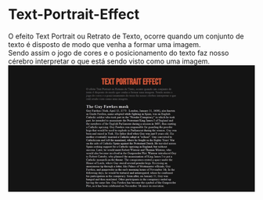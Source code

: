 # Text-Portrait-Effect
O efeito Text Portrait ou Retrato de Texto, ocorre quando um conjunto de texto é disposto de modo que venha a formar uma imagem.<br>
Sendo assim o jogo de cores e o posicionamento do texto faz nosso cérebro interpretar o que está sendo visto como uma imagem.
<img src="img/preview.gif">
